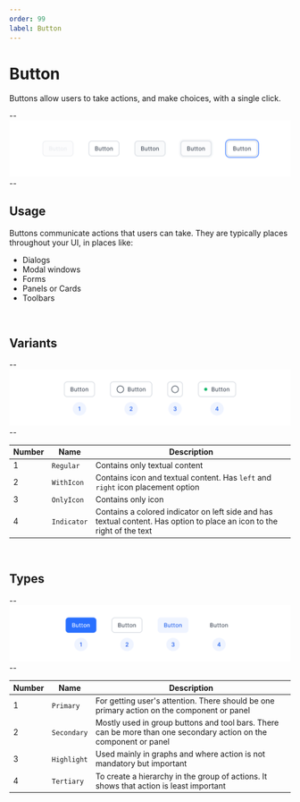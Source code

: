 ```yaml
---
order: 99
label: Button
---
```


# Button
Buttons allow users to take actions, and make choices, with a single click.

--![](../static/button-showcase-states.png)--

## Usage
Buttons communicate actions that users can take. They are typically places throughout your UI, in places like:
- Dialogs
- Modal windows
- Forms
- Panels or Cards
- Toolbars

<p>&nbsp;</p>

## Variants
--![](../static/button-showcase-variants.png)--

| Number | Name | Description |
| --- | --- | --- |
| 1 | `Regular` | Contains only textual content |
| 2 | `WithIcon` | Contains icon and textual content. Has `left` and `right` icon placement option |
| 3 | `OnlyIcon` | Contains only icon |
| 4 | `Indicator` | Contains a colored indicator on left side and has textual content. Has option to place an icon to the right of the text |

<p>&nbsp;</p>

## Types
--![](../static/button-showcase-types.png)--

| Number | Name | Description |
| --- | --- | --- |
| 1 | `Primary` | For getting user's attention. There should be one primary action on the component or panel |
| 2 | `Secondary` | Mostly used in group buttons and tool bars. There can be more than one secondary action on the component or panel |
| 3 | `Highlight` | Used mainly in graphs and where action is not mandatory but important |
| 4 | `Tertiary` | To create a hierarchy in the group of actions. It shows that action is least important |